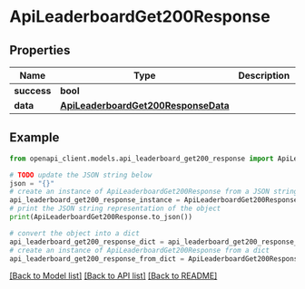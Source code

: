 # ApiLeaderboardGet200Response


## Properties

Name | Type | Description | Notes
------------ | ------------- | ------------- | -------------
**success** | **bool** |  | [optional] 
**data** | [**ApiLeaderboardGet200ResponseData**](ApiLeaderboardGet200ResponseData.md) |  | [optional] 

## Example

```python
from openapi_client.models.api_leaderboard_get200_response import ApiLeaderboardGet200Response

# TODO update the JSON string below
json = "{}"
# create an instance of ApiLeaderboardGet200Response from a JSON string
api_leaderboard_get200_response_instance = ApiLeaderboardGet200Response.from_json(json)
# print the JSON string representation of the object
print(ApiLeaderboardGet200Response.to_json())

# convert the object into a dict
api_leaderboard_get200_response_dict = api_leaderboard_get200_response_instance.to_dict()
# create an instance of ApiLeaderboardGet200Response from a dict
api_leaderboard_get200_response_from_dict = ApiLeaderboardGet200Response.from_dict(api_leaderboard_get200_response_dict)
```
[[Back to Model list]](../README.md#documentation-for-models) [[Back to API list]](../README.md#documentation-for-api-endpoints) [[Back to README]](../README.md)


